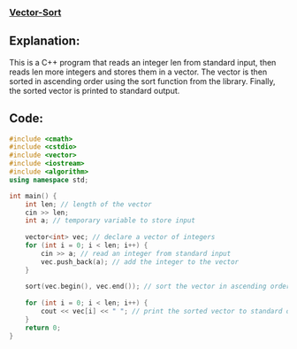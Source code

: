 ### [Vector-Sort](https://www.hackerrank.com/challenges/vector-sort/problem?isFullScreen=false)

## Explanation:
This is a C++ program that reads an integer len from standard input, then reads len more integers and stores them in a vector. The vector is then sorted in ascending order using the sort function from the <algorithm> library. Finally, the sorted vector is printed to standard output.
  
## Code:
```cpp
#include <cmath>
#include <cstdio>
#include <vector>
#include <iostream>
#include <algorithm>
using namespace std;

int main() {
    int len; // length of the vector
    cin >> len;
    int a; // temporary variable to store input
    
    vector<int> vec; // declare a vector of integers
    for (int i = 0; i < len; i++) {
        cin >> a; // read an integer from standard input
        vec.push_back(a); // add the integer to the vector
    }
    
    sort(vec.begin(), vec.end()); // sort the vector in ascending order
    
    for (int i = 0; i < len; i++) {
        cout << vec[i] << " "; // print the sorted vector to standard output
    }
    return 0;
}

```
